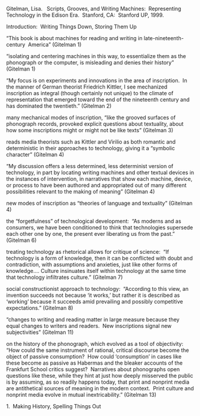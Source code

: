 Gitelman, Lisa.   Scripts, Grooves, and Writing Machines:  Representing Technology in the Edison Era.  Stanford, CA:  Stanford UP, 1999.

Introduction:  Writing Things Down, Storing Them Up

“This book is about machines for reading and writing in late-nineteenth-century  America” (Gitelman 1)

“isolating and centering machines in this way, to essentialize them as the phonograph or the computer, is misleading and denies their history” (Gitelman 1)

“My focus is on experiments and innovations in the area of inscription.  In the manner of German theorist Friedrich Kittler, I see mechanized inscription as integral (though certainly not unique) to the climate of representation that emerged toward the end of the nineteenth century and has dominated the twentieth.” (Gitelman 2)

many mechanical modes of inscription, “like the grooved surfaces of phonograph records, provoked explicit questions about textuality, about how some inscriptions might or might not be like texts” (Gitelman 3)

reads media theorists such as Kittler and Virilio as both romantic and deterministic in their approaches to technology, giving it a “symbolic character” (Gitelman 4)

“My discussion offers a less determined, less determinist version of technology, in part by locating writing machines and other textual devices in the instances of intervention, in narratives that show each machine, device, or process to have been authored and appropriated out of many different possibilities relevant to the making of meaning” (Gitelman 4)

new modes of inscription as “theories of language and textuality” (Gitelman 4)

the “forgetfulness” of technological development:  “As moderns and as consumers, we have been conditioned to think that technologies supersede each other one by one, the present ever liberating us from the past.” (Gitelman 6)

treating technology as rhetorical allows for critique of science:  “If technology is a form of knowledge, then it can be conflicted with doubt and contradiction, with assumptions and anxieties, just like other forms of knowledge…. Culture insinuates itself within technology at the same time that technology infiltrates culture.” (Gitelman 7)

social constructionist approach to technology:  “According to this view, an invention succeeds not because ‘it works,’ but rather it is described as ‘working’ because it succeeds amid prevailing and possibly competitive expectations.” (Gitelman 8)

“changes to writing and reading matter in large measure because they equal changes to writers and readers.  New inscriptions signal new subjectivities” (Gitelman 11)

on the history of the phonograph, which evolved as a tool of objectivity:  “How could the same instrument of rational, critical discourse become the object of passive consumption?  How could ‘consumption’ in cases like these become as passive as Habermas and the bleaker accounts of the Frankfurt School critics suggest?  Narratives about phonographs open questions like these, while they hint at just how deeply misserved the public is by assuming, as so readily happens today, that print and nonprint media are antithetical sources of meaning in the modern context.  Print culture and nonprint media evolve in mutual inextricability.” (Gitelman 13)

1.  Making History, Spelling Things Out

